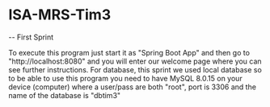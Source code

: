 # ISA-MRS-Tim3

-- First Sprint

To execute this program just start it as "Spring Boot App" and then 
go to "http://localhost:8080" and you will enter 
our welcome page where you can see further instructions. For database, this sprint 
we used local database so to be able to use this program you need to 
have MySQL 8.0.15 on your device (computer) where a user/pass are both 
"root", port is 3306 and the name of the database is "dbtim3"
